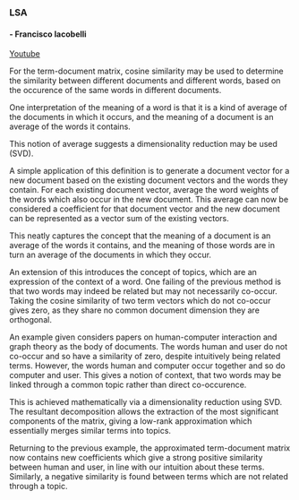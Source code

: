 ### LSA
####  - Francisco Iacobelli
[Youtube](https://www.youtube.com/watch?v=bzNch-dBCN8)

For the term-document matrix, cosine similarity may be used to determine the
similarity between different documents and different words, based on the
occurence of the same words in different documents.

One interpretation of the meaning of a word is that it is a kind of average of
the documents in which it occurs, and the meaning of a document is an average of
the words it contains.

This notion of average suggests a dimensionality reduction may be used (SVD).

A simple application of this definition is to generate a document vector for
a new document based on the existing document vectors and the words they
contain.
For each existing document vector, average the word weights of the words which
also occur in the new document.
This average can now be considered a coefficient for that document vector and
the new document can be represented as a vector sum of the existing vectors.

This neatly captures the concept that the meaning of a document is an average
of the words it contains, and the meaning of those words are in turn an average
of the documents in which they occur.

An extension of this introduces the concept of topics, which are an expression
of the context of a word.
One failing of the previous method is that two words may indeed be related but
may not necessarily co-occur.
Taking the cosine similarity of two term vectors which do not co-occur gives
zero, as they share no common document dimension they are orthogonal.

An example given considers papers on human-computer interaction and graph theory
as the body of documents.
The words human and user do not co-occur and so have a similarity of zero,
despite intuitively being related terms.
However, the words human and computer occur together and so do computer and
user.
This gives a notion of context, that two words may be linked through a common
topic rather than direct co-occurence.

This is achieved mathematically via a dimensionality reduction using SVD.
The resultant decomposition allows the extraction of the most significant
components of the matrix, giving a low-rank approximation which essentially
merges similar terms into topics.

Returning to the previous example, the approximated term-document matrix now
contains new coefficients which give a strong positive similarity between human
and user, in line with our intuition about these terms.
Similarly, a negative similarity is found between terms which are not related
through a topic.
